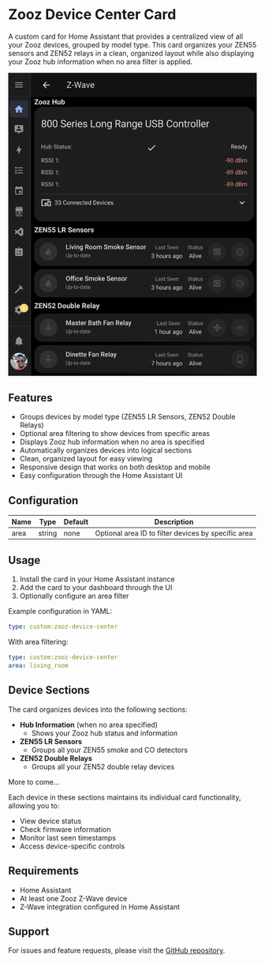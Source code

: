 # Zooz Device Center Card

A custom card for Home Assistant that provides a centralized view of all your Zooz devices, grouped by model type. This card organizes your ZEN55 sensors and ZEN52 relays in a clean, organized layout while also displaying your Zooz hub information when no area filter is applied.

![card](../../../assets/cards/device-center/card.png)

## Features

- Groups devices by model type (ZEN55 LR Sensors, ZEN52 Double Relays)
- Optional area filtering to show devices from specific areas
- Displays Zooz hub information when no area is specified
- Automatically organizes devices into logical sections
- Clean, organized layout for easy viewing
- Responsive design that works on both desktop and mobile
- Easy configuration through the Home Assistant UI

## Configuration

| Name | Type   | Default | Description                                         |
| ---- | ------ | ------- | --------------------------------------------------- |
| area | string | none    | Optional area ID to filter devices by specific area |

## Usage

1. Install the card in your Home Assistant instance
2. Add the card to your dashboard through the UI
3. Optionally configure an area filter

Example configuration in YAML:

```yaml
type: custom:zooz-device-center
```

With area filtering:

```yaml
type: custom:zooz-device-center
area: living_room
```

## Device Sections

The card organizes devices into the following sections:

- **Hub Information** (when no area specified)
  - Shows your Zooz hub status and information
- **ZEN55 LR Sensors**
  - Groups all your ZEN55 smoke and CO detectors
- **ZEN52 Double Relays**
  - Groups all your ZEN52 double relay devices

More to come...

Each device in these sections maintains its individual card functionality, allowing you to:

- View device status
- Check firmware information
- Monitor last seen timestamps
- Access device-specific controls

## Requirements

- Home Assistant
- At least one Zooz Z-Wave device
- Z-Wave integration configured in Home Assistant

## Support

For issues and feature requests, please visit the [GitHub repository](https://github.com/homeassistant-extras/zooz-card-set).
